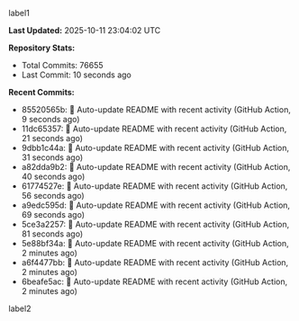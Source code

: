 
label1 
<!-- ACTIVITY_START -->
**Last Updated:** 2025-10-11 23:04:02 UTC

**Repository Stats:**
- Total Commits: 76655
- Last Commit: 10 seconds ago

**Recent Commits:**
- 85520565b: 🤖 Auto-update README with recent activity (GitHub Action, 9 seconds ago)
- 11dc65357: 🤖 Auto-update README with recent activity (GitHub Action, 21 seconds ago)
- 9dbb1c44a: 🤖 Auto-update README with recent activity (GitHub Action, 31 seconds ago)
- a82dda9b2: 🤖 Auto-update README with recent activity (GitHub Action, 40 seconds ago)
- 61774527e: 🤖 Auto-update README with recent activity (GitHub Action, 56 seconds ago)
- a9edc595d: 🤖 Auto-update README with recent activity (GitHub Action, 69 seconds ago)
- 5ce3a2257: 🤖 Auto-update README with recent activity (GitHub Action, 81 seconds ago)
- 5e88bf34a: 🤖 Auto-update README with recent activity (GitHub Action, 2 minutes ago)
- a6f4477bb: 🤖 Auto-update README with recent activity (GitHub Action, 2 minutes ago)
- 6beafe5ac: 🤖 Auto-update README with recent activity (GitHub Action, 2 minutes ago)
<!-- ACTIVITY_END -->

label2
